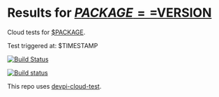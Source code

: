 # Results for [$PACKAGE==$VERSION]($DEVPI_INDEX/$PACKAGE/$VERSION)

Cloud tests for [$PACKAGE](FILL_IN_REPOSITORY_LINK).

Test triggered at: $TIMESTAMP

[![Build Status](FILL_ME_IN)](FILL_ME_IN)

[![Build status](FILL_ME_IN)](FILL_ME_IN)

This repo uses [devpi-cloud-test](https://github.com/obestwalter/devpi-cloud-test).
